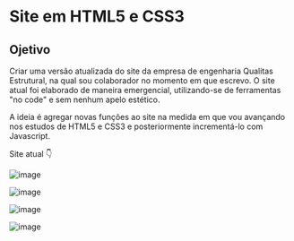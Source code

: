 # Site em HTML5 e CSS3

## Ojetivo

Criar uma versão atualizada do site da empresa de engenharia Qualitas Estrutural, na qual sou colaborador no momento em que escrevo.
O site atual foi elaborado de maneira emergencial, utilizando-se de ferramentas "no code" e sem nenhum apelo estético.

A ideia é agregar novas funções ao site na medida em que vou avançando nos estudos de HTML5 e CSS3 e posteriormente incrementá-lo com Javascript.

Site atual 👇

![image](https://user-images.githubusercontent.com/97178280/174881240-6b4f7ff3-b72e-49a4-a082-ed00cb06493d.png)

![image](https://user-images.githubusercontent.com/97178280/174881373-bbbc3937-1922-4d27-a0c5-ef714c238a40.png)

![image](https://user-images.githubusercontent.com/97178280/174881417-e941b160-86b0-4908-b9ee-6eca648c0a0f.png)

![image](https://user-images.githubusercontent.com/97178280/174881455-d7eb361c-a511-42df-8b19-7088e76ec66b.png)

